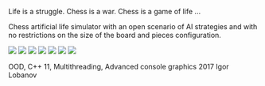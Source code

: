 Life is a struggle.
Chess is a war.
Chess is a game of life ...

Chess artificial life simulator with an open scenario of 
AI strategies and with no restrictions on the 
size of the board and pieces configuration.

![](https://github.com/Nik-Nikolas/CppHESS/blob/master/images/prtSc5%208x8%20squares%2032%20pieces%20CLASSICAL%20GAME.PNG)
![](https://github.com/Nik-Nikolas/CppHESS/blob/master/images/prtSc2%2016x16%20squares%20128%20pieces%20PAWNS%20VS%20BISHOPS.PNG)
![](https://github.com/Nik-Nikolas/CppHESS/blob/master/images/prtSc4%20200x200%20squares%2020000%20pieces%20after%20100000%20turns_%20PAWNS%20BATTLE.PNG)
![](https://github.com/Nik-Nikolas/CppHESS/blob/master/images/prtSc4%20200x200%20squares%2020000%20pieces%20after%2020000%20turns_%20PAWNS%20BATTLE.PNG)
![](https://github.com/Nik-Nikolas/CppHESS/blob/master/images/prtSc4%20200x200%20squares%2020000%20pieces%20after%20400000%20turns_%20PAWNS%20BATTLE.PNG)
![](https://github.com/Nik-Nikolas/CppHESS/blob/master/images/prtSc4%20200x200%20squares%2020000%20pieces%20after%20625000%20turns_%20PAWNS%20BATTLE.PNG)
![](https://github.com/Nik-Nikolas/CppHESS/blob/master/images/prtSc4%20200x200%20squares%2020000%20pieces%20after%20635000%20turns_%20PAWNS%20BATTLE.PNG)

OOD, C++ 11, Multithreading, Advanced console graphics
2017 Igor Lobanov
